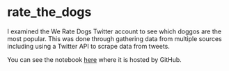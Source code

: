 # rate_the_dogs
I examined the We Rate Dogs Twitter account to see which doggos are the most popular.  This was done through gathering data from multiple sources including using a Twitter API to scrape data from tweets.

You can see the notebook [here](https://github.com/tbdatasci/rate_the_dogs/blob/master/wrangle_act.ipynb) where it is hosted by GitHub.
